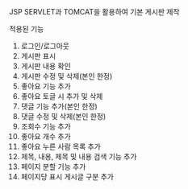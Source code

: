 JSP SERVLET과 TOMCAT을 활용하여 기본 게시판 제작

적용된 기능
1. 로그인/로그아웃
2. 게시판 표시
3. 게시판 내용 확인
4. 게시판 수정 및 삭제(본인 한정)
5. 좋아요 기능 추가
6. 좋아요 토글 시 추가 및 삭제
7. 댓글 기능 추가(본인 한정)
8. 댓글 수정 및 삭제(본인 한정)
9. 조회수 기능 추가
10. 좋아요 개수 추가
11. 좋아요 누른 사람 목록 추가
12. 제목, 내용, 제목 및 내용 검색 기능 추가
13. 페이지 분할 기능 추가
14. 페이지당 표시 게시글 구분 추가
